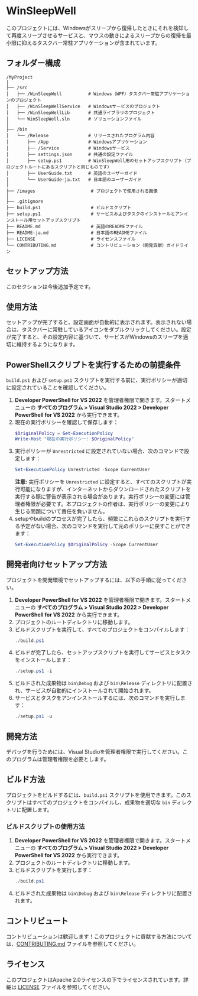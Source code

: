 
# WinSleepWell
このプロジェクトには、Windowsがスリープから復帰したときにそれを検知して再度スリープさせるサービスと、マウスの動きによるスリープからの復帰を最小限に抑えるタスクバー常駐アプリケーションが含まれています。

## フォルダー構成

```
/MyProject
│
├── /src
│   ├── /WinSleepWell          # Windows（WPF）タスクバー常駐アプリケーションのプロジェクト
│   ├── /WinSleepWellService   # Windowsサービスのプロジェクト
│   ├── /WinSleepWellLib       # 共通ライブラリのプロジェクト
│   └── WinSleepWell.sln       # ソリューションファイル
│
├── /bin
│   └── /Release               # リリースされたプログラム内容
│       ├── /App               # Windowsアプリケーション
│       ├── /Service           # Windowsサービス
│       ├── settings.json      # 共通の設定ファイル
│       ├── setup.ps1          # WinSleepWell用のセットアップスクリプト（プロジェクトルートにあるスクリプトと同じものです）
│       ├── UserGuide.txt      # 英語のユーザーガイド
│       └── UserGuide-ja.txt   # 日本語のユーザーガイド
│
├── /images                     # プロジェクトで使用される画像
│
├── .gitignore
├── build.ps1                   # ビルドスクリプト
├── setup.ps1                   # サービスおよびタスクのインストールとアンインストール用セットアップスクリプト
├── README.md                   # 英語のREADMEファイル
├── README-ja.md                # 日本語のREADMEファイル
├── LICENSE                     # ライセンスファイル
└── CONTRIBUTING.md             # コントリビューション（開発貢献）ガイドライン
```

## セットアップ方法
このセクションは今後追加予定です。

## 使用方法
セットアップが完了すると、設定画面が自動的に表示されます。表示されない場合は、タスクバーに常駐しているアイコンをダブルクリックしてください。設定が完了すると、その設定内容に基づいて、サービスがWindowsのスリープを適切に維持するようになります。

## PowerShellスクリプトを実行するための前提条件
`build.ps1` および `setup.ps1` スクリプトを実行する前に、実行ポリシーが適切に設定されていることを確認してください。

1. **Developer PowerShell for VS 2022** を管理者権限で開きます。スタートメニューの **すべてのプログラム > Visual Studio 2022 > Developer PowerShell for VS 2022** から実行できます。
2. 現在の実行ポリシーを確認して保存します：
   ```powershell
   $OriginalPolicy = Get-ExecutionPolicy
   Write-Host "現在の実行ポリシー: $OriginalPolicy"
   ```
3. 実行ポリシーが `Unrestricted` に設定されていない場合、次のコマンドで設定します：
   ```powershell
   Set-ExecutionPolicy Unrestricted -Scope CurrentUser
   ```
   **注意:** 実行ポリシーを `Unrestricted` に設定すると、すべてのスクリプトが実行可能になりますが、インターネットからダウンロードされたスクリプトを実行する際に警告が表示される場合があります。実行ポリシーの変更には管理者権限が必要です。本プロジェクトの作者は、実行ポリシーの変更により生じる問題について責任を負いません。
4. setupやbuildのプロセスが完了したら、頻繁にこれらのスクリプトを実行する予定がない場合、次のコマンドを実行して元のポリシーに戻すことができます：
   ```powershell
   Set-ExecutionPolicy $OriginalPolicy -Scope CurrentUser
   ```

## 開発者向けセットアップ方法
プロジェクトを開発環境でセットアップするには、以下の手順に従ってください。

1. **Developer PowerShell for VS 2022** を管理者権限で開きます。スタートメニューの **すべてのプログラム > Visual Studio 2022 > Developer PowerShell for VS 2022** から実行できます。
2. プロジェクトのルートディレクトリに移動します。
3. ビルドスクリプトを実行して、すべてのプロジェクトをコンパイルします：
   ```powershell
   ./build.ps1
   ```
4. ビルドが完了したら、セットアップスクリプトを実行してサービスとタスクをインストールします：
   ```powershell
   ./setup.ps1 -i
   ```
5. ビルドされた成果物は `bin\Debug` および `bin\Release` ディレクトリに配置され、サービスが自動的にインストールされて開始されます。
6. サービスとタスクをアンインストールするには、次のコマンドを実行します：
   ```powershell
   ./setup.ps1 -u
   ```

## 開発方法
デバッグを行うためには、Visual Studioを管理者権限で実行してください。このプログラムは管理者権限を必要とします。

## ビルド方法
プロジェクトをビルドするには、`build.ps1` スクリプトを使用できます。このスクリプトはすべてのプロジェクトをコンパイルし、成果物を適切な `bin` ディレクトリに配置します。

### ビルドスクリプトの使用方法

1. **Developer PowerShell for VS 2022** を管理者権限で開きます。スタートメニューの **すべてのプログラム > Visual Studio 2022 > Developer PowerShell for VS 2022** から実行できます。
2. プロジェクトのルートディレクトリに移動します。
3. ビルドスクリプトを実行します：
   ```powershell
   ./build.ps1
   ```
4. ビルドされた成果物は `bin\Debug` および `bin\Release` ディレクトリに配置されます。

## コントリビュート
コントリビューションは歓迎します！このプロジェクトに貢献する方法については、[CONTRIBUTING.md](CONTRIBUTING.md) ファイルを参照してください。

## ライセンス
このプロジェクトはApache 2.0ライセンスの下でライセンスされています。詳細は [LICENSE](LICENSE) ファイルを参照してください。
